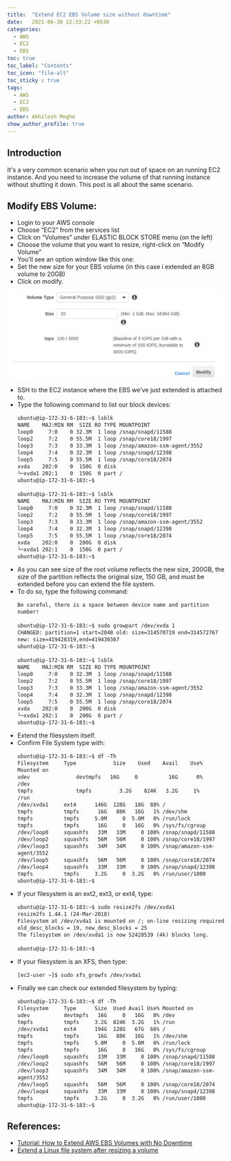 ```yaml
---
title:  "Extend EC2 EBS Volume size without downtime"
date:   2021-06-30 12:33:22 +0530
categories:
  - AWS
  - EC2
  - EBS
toc: true
toc_label: "Contents"
toc_icon: "file-alt"
toc_sticky : true
tags:
  - AWS
  - EC2
  - EBS
author: Akhilesh Moghe
show_author_profile: true
---
```



## Introduction
It's a very common scenario when you run out of space on an running EC2 instance. And you need to increase the volume of that running instance without shutting it down. This post is all about the same scenario.

## Modify EBS Volume:
* Login to your AWS console
* Choose “EC2” from the services list
* Click on “Volumes” under ELASTIC BLOCK STORE menu (on the left)
* Choose the volume that you want to resize, right-click on “Modify Volume”
* You’ll see an option window like this one:
* Set the new size for your EBS volume (in this case i extended an 8GB volume to 20GB)
* Click on modify.

![Modify EBS Volume](/assets/images/Extend_EC2_EBS_Volume_size.png)

* SSH to the EC2 instance where the EBS we’ve just extended is attached to.
* Type the following command to list our block devices:
  ```
  ubuntu@ip-172-31-6-183:~$ lsblk
  NAME    MAJ:MIN RM  SIZE RO TYPE MOUNTPOINT
  loop0     7:0    0 32.3M  1 loop /snap/snapd/11588
  loop2     7:2    0 55.5M  1 loop /snap/core18/1997 
  loop3     7:3    0 33.3M  1 loop /snap/amazon-ssm-agent/3552 
  loop4     7:4    0 32.3M  1 loop /snap/snapd/12398 
  loop5     7:5    0 55.5M  1 loop /snap/core18/2074 
  xvda    202:0    0  150G  0 disk  
  └─xvda1 202:1    0  150G  0 part / 
  ubuntu@ip-172-31-6-183:~$ 

  ubuntu@ip-172-31-6-183:~$ lsblk 
  NAME    MAJ:MIN RM  SIZE RO TYPE MOUNTPOINT 
  loop0     7:0    0 32.3M  1 loop /snap/snapd/11588 
  loop2     7:2    0 55.5M  1 loop /snap/core18/1997 
  loop3     7:3    0 33.3M  1 loop /snap/amazon-ssm-agent/3552 
  loop4     7:4    0 32.3M  1 loop /snap/snapd/12398 
  loop5     7:5    0 55.5M  1 loop /snap/core18/2074 
  xvda    202:0    0  200G  0 disk  
  └─xvda1 202:1    0  150G  0 part / 
  ubuntu@ip-172-31-6-183:~$
  ```
* As you can see size of the root volume reflects the new size, 200GB, the size of the partition reflects the original size, 150 GB, and must be extended before you can extend the file system.
* To do so, type the following command: 
  ```
  Be careful, there is a space between device name and partition number! 

  ubuntu@ip-172-31-6-183:~$ sudo growpart /dev/xvda 1 
  CHANGED: partition=1 start=2048 old: size=314570719 end=314572767 new: size=419428319,end=419430367 
  ubuntu@ip-172-31-6-183:~$ 

  ubuntu@ip-172-31-6-183:~$ lsblk 
  NAME    MAJ:MIN RM  SIZE RO TYPE MOUNTPOINT 
  loop0     7:0    0 32.3M  1 loop /snap/snapd/11588 
  loop2     7:2    0 55.5M  1 loop /snap/core18/1997 
  loop3     7:3    0 33.3M  1 loop /snap/amazon-ssm-agent/3552 
  loop4     7:4    0 32.3M  1 loop /snap/snapd/12398 
  loop5     7:5    0 55.5M  1 loop /snap/core18/2074 
  xvda    202:0    0  200G  0 disk  
  └─xvda1 202:1    0  200G  0 part / 
  ubuntu@ip-172-31-6-183:~$
  ```
* Extend the filesystem itself.
* Confirm File System type with:
  ```
  ubuntu@ip-172-31-6-183:~$ df -Th 
  Filesystem     Type            Size    Used    Avail    Use%    Mounted on 
  udev               devtmpfs   16G     0          16G      0%        /dev 
  tmpfs              tmpfs         3.2G    824K   3.2G     1%        /run 
  /dev/xvda1     ext4      146G  128G   18G  88% / 
  tmpfs          tmpfs      16G   88K   16G   1% /dev/shm 
  tmpfs          tmpfs     5.0M     0  5.0M   0% /run/lock 
  tmpfs          tmpfs      16G     0   16G   0% /sys/fs/cgroup 
  /dev/loop0     squashfs   33M   33M     0 100% /snap/snapd/11588 
  /dev/loop2     squashfs   56M   56M     0 100% /snap/core18/1997 
  /dev/loop3     squashfs   34M   34M     0 100% /snap/amazon-ssm-agent/3552 
  /dev/loop5     squashfs   56M   56M     0 100% /snap/core18/2074 
  /dev/loop4     squashfs   33M   33M     0 100% /snap/snapd/12398 
  tmpfs          tmpfs     3.2G     0  3.2G   0% /run/user/1000 
  ubuntu@ip-172-31-6-183:~$
  ```
* If your filesystem is an ext2, ext3, or ext4, type:
  ```
  ubuntu@ip-172-31-6-183:~$ sudo resize2fs /dev/xvda1  
  resize2fs 1.44.1 (24-Mar-2018) 
  Filesystem at /dev/xvda1 is mounted on /; on-line resizing required 
  old_desc_blocks = 19, new_desc_blocks = 25 
  The filesystem on /dev/xvda1 is now 52428539 (4k) blocks long. 

  ubuntu@ip-172-31-6-183:~$
  ```
* If your filesystem is an XFS, then type:
  ```
  [ec2-user ~]$ sudo xfs_growfs /dev/xvda1
  ```
* Finally we can check our extended filesystem by typing:
  ```
  ubuntu@ip-172-31-6-183:~$ df -Th 
  Filesystem     Type      Size  Used Avail Use% Mounted on 
  udev           devtmpfs   16G     0   16G   0% /dev 
  tmpfs          tmpfs     3.2G  824K  3.2G   1% /run 
  /dev/xvda1     ext4      194G  128G   67G  66% / 
  tmpfs          tmpfs      16G   88K   16G   1% /dev/shm 
  tmpfs          tmpfs     5.0M     0  5.0M   0% /run/lock 
  tmpfs          tmpfs      16G     0   16G   0% /sys/fs/cgroup 
  /dev/loop0     squashfs   33M   33M     0 100% /snap/snapd/11588 
  /dev/loop2     squashfs   56M   56M     0 100% /snap/core18/1997 
  /dev/loop3     squashfs   34M   34M     0 100% /snap/amazon-ssm-agent/3552 
  /dev/loop5     squashfs   56M   56M     0 100% /snap/core18/2074 
  /dev/loop4     squashfs   33M   33M     0 100% /snap/snapd/12398 
  tmpfs          tmpfs     3.2G     0  3.2G   0% /run/user/1000 
  ubuntu@ip-172-31-6-183:~$
  ```
## References:
* [Tutorial: How to Extend AWS EBS Volumes with No Downtime][Tutorial: How to Extend AWS EBS Volumes with No Downtime]
* [Extend a Linux file system after resizing a volume][Extend a Linux file system after resizing a volume]


[Tutorial: How to Extend AWS EBS Volumes with No Downtime]: https://medium.com/geekculture/tutorial-how-to-extend-aws-ebs-volumes-with-no-downtime-ec7d9e82426e
[Extend a Linux file system after resizing a volume]: https://docs.aws.amazon.com/AWSEC2/latest/UserGuide/recognize-expanded-volume-linux.html?icmpid=docs_ec2_console

